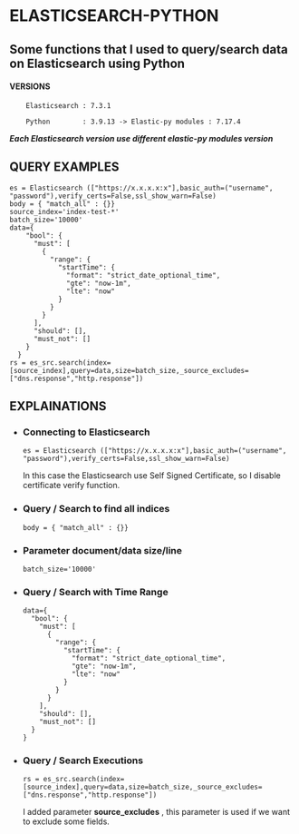 # ELASTICSEARCH-PYTHON

## Some functions that I used to query/search data on Elasticsearch using Python

#### VERSIONS
        Elasticsearch : 7.3.1

        Python        : 3.9.13 -> Elastic-py modules : 7.17.4

   _**Each Elasticsearch version use different elastic-py modules version**_


## QUERY EXAMPLES
  ```
  es = Elasticsearch (["https://x.x.x.x:x"],basic_auth=("username", "password"),verify_certs=False,ssl_show_warn=False)
  body = { "match_all" : {}}
  source_index='index-test-*'
  batch_size='10000'
  data={
      "bool": {
        "must": [
          {
            "range": {
              "startTime": {
                "format": "strict_date_optional_time",
                "gte": "now-1m",
                "lte": "now"
              }
            }
          }
        ],
        "should": [],
        "must_not": []
      }
    }
  rs = es_src.search(index=[source_index],query=data,size=batch_size,_source_excludes=["dns.response","http.response"])
  ```

## EXPLAINATIONS

- ### Connecting to Elasticsearch
  ```
  es = Elasticsearch (["https://x.x.x.x:x"],basic_auth=("username", "password"),verify_certs=False,ssl_show_warn=False)
  ```
  In this case the Elasticsearch use Self Signed Certificate, so I disable certificate verify function.

- ### Query / Search to find all indices
  ```
  body = { "match_all" : {}}
  ```
- ### Parameter document/data size/line
  ```
  batch_size='10000'
  ```


- ### Query / Search with Time Range
  ```
  data={
    "bool": {
      "must": [
        {
          "range": {
            "startTime": {
              "format": "strict_date_optional_time",
              "gte": "now-1m",
              "lte": "now"
            }
          }
        }
      ],
      "should": [],
      "must_not": []
    }
  }
  ```
- ### Query / Search Executions
  ```
  rs = es_src.search(index=[source_index],query=data,size=batch_size,_source_excludes=["dns.response","http.response"])
  ```
  I added parameter __source_excludes__ , this parameter is used if we want to exclude some fields.
